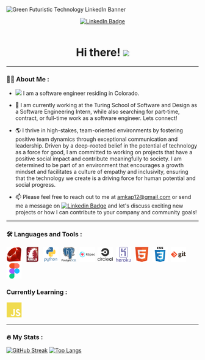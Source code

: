 ![Green Futuristic Technology LinkedIn Banner](https://github.com/AlecKap/AlecKap/assets/120225785/8f849f66-bd99-4a5d-9ba7-8f8a9e9f77ed)

<div id="header" align="center">

  <div id="badges">
    <a href="https://www.linkedin.com/in/alec-kapicak/">
      <img src="https://img.shields.io/badge/LinkedIn-blue?style=for-the-badge&logo=linkedin&logoColor=white" alt="LinkedIn Badge"/>
    </a>
  </div>
  <img src="https://komarev.com/ghpvc/?username=aleckap&style=flat-square&color=blue" alt=""/>
  <h1>
    Hi there!
    <img src="https://media.giphy.com/media/hvRJCLFzcasrR4ia7z/giphy.gif" width="30px"/>
  </h1>
</div>

---

### :man_technologist: About Me :
- <img src="https://media.giphy.com/media/WUlplcMpOCEmTGBtBW/giphy.gif" width="30"> I am a software engineer residing in Colorado.

- :telescope: I am currently working at the Turing School of Software and Design as a Software Engineering Intern, while also searching for part-time, contract, or full-time work as a software engineer. Lets connect!

- 🌎  I thrive in high-stakes, team-oriented environments by fostering positive team dynamics through exceptional communication and leadership. Driven by a deep-rooted belief in the potential of technology as a force for good, I am committed to working on projects that have a positive social impact and contribute meaningfully to society. I am determined to be part of an environment that encourages a growth mindset and facilitates a culture of empathy and inclusivity, ensuring that the technology we create is a driving force for human potential and social progress.

- 📫 Please feel free to reach out to me at amkap12@gmail.com or send me a message on [![Linkedin Badge](https://img.shields.io/badge/-AlecKapicak-blue?style=flat&logo=Linkedin&logoColor=white)](https://www.linkedin.com/in/alec-kapicak/) and let's discuss exciting new projects or how I can contribute to your company and community goals!

---

### :hammer_and_wrench: Languages and Tools :
<div>
  <img src="https://github.com/devicons/devicon/blob/master/icons/ruby/ruby-original.svg" title="Ruby" alt="Ruby" width="40" height="40"/>&nbsp;
  <img src="https://github.com/devicons/devicon/blob/master/icons/rails/rails-original-wordmark.svg" title="Rails" alt="Rails" width="40" height="40"/>&nbsp;
  <img src="https://github.com/devicons/devicon/blob/master/icons/python/python-original-wordmark.svg" title="Python"  alt="Python" width="40" height="40"/>&nbsp;
  <img src="https://github.com/devicons/devicon/blob/master/icons/postgresql/postgresql-original-wordmark.svg" title="PostgreSQL" alt="PostgreSQL" width="40" height="40"/>&nbsp;
  <img src="https://github.com/devicons/devicon/blob/master/icons/rspec/rspec-original-wordmark.svg" title="RSpec" alt="RSpec" width="40" height="40"/>&nbsp;
  <img src="https://github.com/devicons/devicon/blob/master/icons/circleci/circleci-plain-wordmark.svg" title="CircleCI" alt="CircleCI" width="40" height="40"/>&nbsp;
  <img src="https://github.com/devicons/devicon/blob/master/icons/heroku/heroku-original-wordmark.svg" title="Heroku" alt="Heroku" width="40" height="40"/>&nbsp;
  <img src="https://github.com/devicons/devicon/blob/master/icons/html5/html5-original.svg" title="HTML5" alt="HTML" width="40" height="40"/>&nbsp;
  <img src="https://github.com/devicons/devicon/blob/master/icons/css3/css3-original-wordmark.svg" title="CSS"  alt="CSS" width="40" height="40"/>&nbsp;
  <img src="https://github.com/devicons/devicon/blob/master/icons/git/git-original-wordmark.svg" title="Git" **alt="Git" width="40" height="40"/>
  <img src="https://github.com/devicons/devicon/blob/master/icons/figma/figma-original.svg" title="Figma" alt="Figma" width="40" height="40"/>&nbsp;
</div>

### Currently Learning :
<div>
  <img src="https://github.com/devicons/devicon/blob/master/icons/javascript/javascript-plain.svg" title="JS" alt="JS" width="40" height="40"/>&nbsp;
</div>

---

### :fire: My Stats :
[![GitHub Streak](http://github-readme-streak-stats.herokuapp.com?user=aleckap&theme=dark&background=000000)](https://git.io/streak-stats)
[![Top Langs](https://github-readme-stats.vercel.app/api/top-langs/?username=aleckap&layout=compact&theme=vision-friendly-dark)](https://github.com/anuraghazra/github-readme-stats)
<!--
**AlecKap/AlecKap** is a ✨ _special_ ✨ repository because its `README.md` (this file) appears on your GitHub profile.

Here are some ideas to get you started:

- 🔭 I’m currently working on ...
- 🌱 I’m currently learning ...
- 👯 I’m looking to collaborate on ...
- 🤔 I’m looking for help with ...
- 💬 Ask me about ...
- 📫 How to reach me: ...
- 😄 Pronouns: ...
- ⚡ Fun fact: ...
-->
